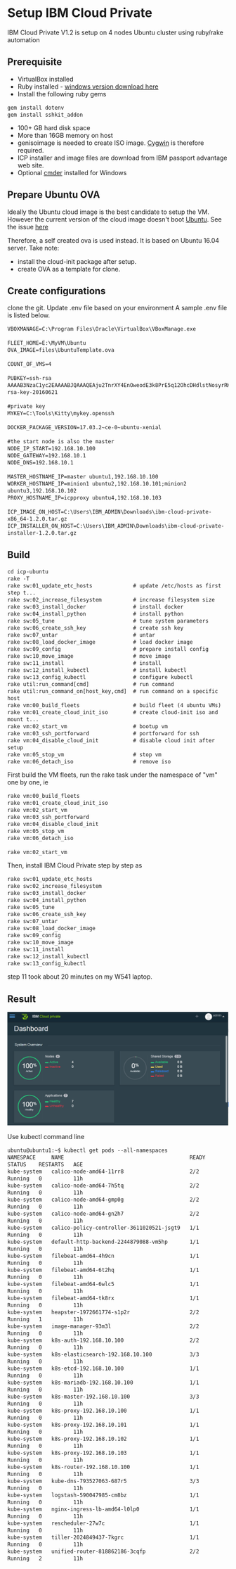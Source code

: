# Setup IBM Cloud Private

IBM Cloud Private V1.2 is setup on 4 nodes Ubuntu cluster using ruby/rake automation

## Prerequisite
- VirtualBox installed
- Ruby installed - 
  [windows version download here](https://github.com/oneclick/rubyinstaller2/releases/download/2.4.1-2/rubyinstaller-2.4.1-2-x64.7z)
- Install the following ruby gems
```
gem install dotenv
gem install sshkit_addon
```
- 100+ GB hard disk space
- More than 16GB memory on host
- genisoimage is needed to create ISO image. [Cygwin](https://cygwin.com/install.html) is therefore required.
- ICP installer and image files are download from IBM passport advantage web site.
- Optional [cmder](https://github.com/cmderdev/cmder) installed for Windows

## Prepare Ubuntu OVA

Ideally the Ubuntu cloud image is the best candidate to setup the VM. However the current version of the cloud image doesn't boot [Ubuntu](https://cloud-images.ubuntu.com/xenial/current/xenial-server-cloudimg-amd64.ova). See the issue [here](https://bugs.launchpad.net/cloud-images/+bug/1573095) 

Therefore, a self created ova is used instead. It is based on Ubuntu 16.04 server. Take note:
- install the cloud-init package after setup.
- create OVA as a template for clone.

## Create configurations 
clone the git. Update .env file based on your environment
A sample .env file is listed below.

```
VBOXMANAGE=C:\Program Files\Oracle\VirtualBox\VBoxManage.exe

FLEET_HOME=E:\MyVM\Ubuntu
OVA_IMAGE=files\UbuntuTemplate.ova

COUNT_OF_VMS=4

PUBKEY=ssh-rsa AAAAB3NzaC1yc2EAAAABJQAAAQEAju2TnrXY4EnOweodE3k8PrE5q12OhcDHdlstNosyrRKPqoTU0X2xF8hq2GiylJ4zKFp1TgrJy120M7dtlxQmHuXRTBMFvQejgXRIm69qLPsxKMWIUuBbVB1K+LlQWAqml0BjRAD7plq7NMksKAHzLbviP0o7V1HylO5ZuG5WPZw/10lKN09EJDXg1TShwHlRzE03fhYldRAfYjXIGvVJ1OXDWdWi8PW6V0OkoJmGmZa/C+D41ZbxrjarKYeZ00EIlk53ndeXsnGTZ/y7CeDBIhDIBK+/CtgFolB/i3yr+FjNDW/oCeGQsoXdn7tvCY6hcLN4ykQawzIvRxN0am7wZQ== rsa-key-20160621

#private key
MYKEY=C:\Tools\Kitty\mykey.openssh

DOCKER_PACKAGE_VERSION=17.03.2~ce-0~ubuntu-xenial

#the start node is also the master
NODE_IP_START=192.168.10.100 
NODE_GATEWAY=192.168.10.1
NODE_DNS=192.168.10.1

MASTER_HOSTNAME_IP=master ubuntu1,192.168.10.100
WORKER_HOSTNAME_IP=minion1 ubuntu2,192.168.10.101;minion2 ubuntu3,192.168.10.102
PROXY_HOSTNAME_IP=icpproxy ubuntu4,192.168.10.103

ICP_IMAGE_ON_HOST=C:\Users\IBM_ADMIN\Downloads\ibm-cloud-private-x86_64-1.2.0.tar.gz
ICP_INSTALLER_ON_HOST=C:\Users\IBM_ADMIN\Downloads\ibm-cloud-private-installer-1.2.0.tar.gz
```

## Build
```
cd icp-ubuntu
rake -T
rake sw:01_update_etc_hosts             # update /etc/hosts as first step t...
rake sw:02_increase_filesystem          # increase filesystem size
rake sw:03_install_docker               # install docker
rake sw:04_install_python               # install python
rake sw:05_tune                         # tune system parameters
rake sw:06_create_ssh_key               # create ssh key
rake sw:07_untar                        # untar
rake sw:08_load_docker_image            # load docker image
rake sw:09_config                       # prepare install config
rake sw:10_move_image                   # move image
rake sw:11_install                      # install
rake sw:12_install_kubectl              # install kubectl
rake sw:13_config_kubectl               # configure kubectl
rake util:run_command[cmd]              # run command
rake util:run_command_on[host_key,cmd]  # run command on a specific host
rake vm:00_build_fleets                 # build fleet (4 ubuntu VMs)
rake vm:01_create_cloud_init_iso        # create cloud-init iso and mount t...
rake vm:02_start_vm                     # bootup vm
rake vm:03_ssh_portforward              # portforward for ssh
rake vm:04_disable_cloud_init           # disable cloud init after setup
rake vm:05_stop_vm                      # stop vm
rake vm:06_detach_iso                   # remove iso
```

First build the VM fleets, run the rake task under the namespace of "vm" one by one, ie
```
rake vm:00_build_fleets
rake vm:01_create_cloud_init_iso
rake vm:02_start_vm
rake vm:03_ssh_portforward
rake vm:04_disable_cloud_init
rake vm:05_stop_vm
rake vm:06_detach_iso

rake vm:02_start_vm
```

Then, install IBM Cloud Private step by step as
```
rake sw:01_update_etc_hosts
rake sw:02_increase_filesystem
rake sw:03_install_docker
rake sw:04_install_python
rake sw:05_tune
rake sw:06_create_ssh_key
rake sw:07_untar
rake sw:08_load_docker_image
rake sw:09_config
rake sw:10_move_image
rake sw:11_install
rake sw:12_install_kubectl
rake sw:13_config_kubectl
```

step 11 took about 20 minutes on my W541 laptop.

## Result
![Dashboard](dashboard.png)

Use kubectl command line
```
ubuntu@ubuntu1:~$ kubectl get pods --all-namespaces
NAMESPACE     NAME                                        READY     STATUS    RESTARTS   AGE
kube-system   calico-node-amd64-11rr8                     2/2       Running   0          11h
kube-system   calico-node-amd64-7h5tq                     2/2       Running   0          11h
kube-system   calico-node-amd64-gmp0g                     2/2       Running   0          11h
kube-system   calico-node-amd64-gn2h7                     2/2       Running   0          11h
kube-system   calico-policy-controller-3611020521-jsgt9   1/1       Running   0          11h
kube-system   default-http-backend-2244879088-vm5hp       1/1       Running   0          11h
kube-system   filebeat-amd64-4h9cn                        1/1       Running   0          11h
kube-system   filebeat-amd64-6t2hq                        1/1       Running   0          11h
kube-system   filebeat-amd64-6wlc5                        1/1       Running   0          11h
kube-system   filebeat-amd64-tk8rx                        1/1       Running   0          11h
kube-system   heapster-1972661774-s1p2r                   2/2       Running   1          11h
kube-system   image-manager-93m3l                         2/2       Running   0          11h
kube-system   k8s-auth-192.168.10.100                     2/2       Running   0          11h
kube-system   k8s-elasticsearch-192.168.10.100            3/3       Running   0          11h
kube-system   k8s-etcd-192.168.10.100                     1/1       Running   0          11h
kube-system   k8s-mariadb-192.168.10.100                  1/1       Running   0          11h
kube-system   k8s-master-192.168.10.100                   3/3       Running   0          11h
kube-system   k8s-proxy-192.168.10.100                    1/1       Running   0          11h
kube-system   k8s-proxy-192.168.10.101                    1/1       Running   0          11h
kube-system   k8s-proxy-192.168.10.102                    1/1       Running   0          11h
kube-system   k8s-proxy-192.168.10.103                    1/1       Running   0          11h
kube-system   k8s-router-192.168.10.100                   1/1       Running   0          11h
kube-system   kube-dns-793527063-687r5                    3/3       Running   0          11h
kube-system   logstash-590047985-cm8bz                    1/1       Running   0          11h
kube-system   nginx-ingress-lb-amd64-l0lp0                1/1       Running   0          11h
kube-system   rescheduler-27w7c                           1/1       Running   0          11h
kube-system   tiller-2024849437-7kgrc                     1/1       Running   0          11h
kube-system   unified-router-818862186-3cqfp              2/2       Running   2          11h
```

